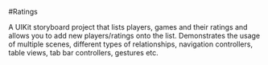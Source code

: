 #Ratings

A UIKit storyboard project that lists players, games and their ratings and allows you to add new players/ratings onto the list. Demonstrates the usage of multiple scenes, different types of relationships, navigation controllers, table views, tab bar controllers, gestures etc.
